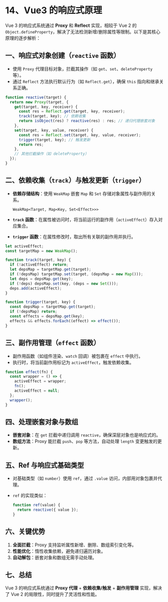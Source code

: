 # 14、Vue3 的响应式原理

Vue 3 的响应式系统通过 **Proxy** 和 **Reflect** 实现，相较于 Vue 2 的 `Object.defineProperty`，解决了无法检测新增/删除属性等限制。以下是其核心原理的逐步解析：

## 一、响应式对象创建（`reactive` 函数）

- 使用 `Proxy` 代理目标对象，拦截其操作（如 `get`、`set`、`deleteProperty` 等）。
- 通过 `Reflect` 方法执行默认行为（如 `Reflect.get`），确保 `this` 指向和继承关系正确。

```javascript
function reactive(target) {
  return new Proxy(target, {
    get(target, key, receiver) {
      const res = Reflect.get(target, key, receiver);
      track(target, key); // 依赖收集
      return isObject(res) ? reactive(res) : res; // 递归代理嵌套对象
    },
    set(target, key, value, receiver) {
      const res = Reflect.set(target, key, value, receiver);
      trigger(target, key); // 触发更新
      return res;
    },
    // 其他拦截操作（如 deleteProperty）
  });
}
```

## 二、依赖收集（`track`）与触发更新（`trigger`）

- **依赖存储结构**：使用 `WeakMap` 嵌套 `Map` 和 `Set` 存储对象属性与副作用的关系。

  ```
  WeakMap<Target, Map<Key, Set<Effect>>>
  ```

- **`track` 函数**：在属性被访问时，将当前运行的副作用（`activeEffect`）存入对应集合。
- **`trigger` 函数**：在属性修改时，取出所有关联的副作用并执行。

```javascript
let activeEffect;
const targetMap = new WeakMap();

function track(target, key) {
  if (!activeEffect) return;
  let depsMap = targetMap.get(target);
  if (!depsMap) targetMap.set(target, (depsMap = new Map()));
  let deps = depsMap.get(key);
  if (!deps) depsMap.set(key, (deps = new Set()));
  deps.add(activeEffect);
}

function trigger(target, key) {
  const depsMap = targetMap.get(target);
  if (!depsMap) return;
  const effects = depsMap.get(key);
  effects && effects.forEach((effect) => effect());
}
```

## 三、副作用管理（`effect` 函数）

- 副作用函数（如组件渲染、`watch` 回调）被包裹在 `effect` 中执行。
- 执行时，将当前副作用标记为 `activeEffect`，触发依赖收集。

```javascript
function effect(fn) {
  const wrapper = () => {
    activeEffect = wrapper;
    fn();
    activeEffect = null;
  };
  wrapper();
}
```

## 四、处理嵌套对象与数组

- **嵌套对象**：在 `get` 拦截中递归调用 `reactive`，确保深层对象也是响应式的。
- **数组方法**：Proxy 能拦截 `push`、`pop` 等方法，自动处理 `length` 变更触发的更新。

## 五、Ref 与响应式基础类型

- 对基础类型（如 `number`）使用 `ref`，通过 `.value` 访问，内部用对象包裹并代理。
- `ref` 的实现类似：

  ```javascript
  function ref(value) {
    return reactive({ value });
  }
  ```

## 六、关键优势

1. **全面拦截**：Proxy 支持监听属性新增、删除、数组索引变化等。
2. **性能优化**：惰性收集依赖，避免递归遍历对象。
3. **自动解包**：嵌套对象和数组无需手动处理。

## 七、总结

Vue 3 的响应式系统通过 **Proxy 代理** + **依赖收集/触发** + **副作用管理** 实现，解决了 Vue 2 的局限性，同时提升了灵活性和性能。

